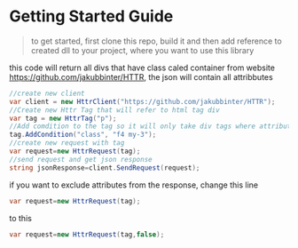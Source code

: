 # Getting Started Guide
>to get started, first clone this repo, build it and then add reference to created dll to your project, where you want to use this library  

this code will return all divs that have class caled container from website https://github.com/jakubbinter/HTTR, the json will  contain all attribbutes

```c#
//create new client
var client = new HttrClient("https://github.com/jakubbinter/HTTR");
//Create new Httr Tag that will refer to html tag div
var tag = new HttrTag("p");
//Add comdition to the tag so it will only take div tags where attribute class = "f4 my-3"
tag.AddCondition("class", "f4 my-3");
//create new request with tag
var request=new HttrRequest(tag);
//send request and get json response
string jsonResponse=client.SendRequest(request);
```

if you want to exclude attributes from the response, change this line
```c#
var request=new HttrRequest(tag);
```
to this
```c#
var request=new HttrRequest(tag,false);
```

